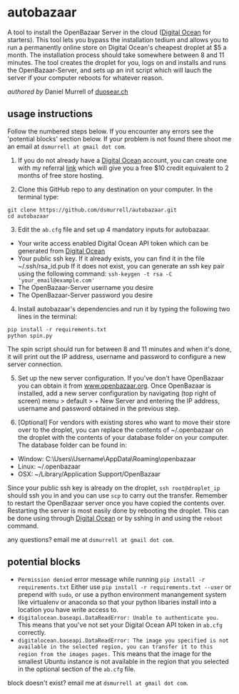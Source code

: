 # autobazaar

A tool to install the OpenBazaar Server in the cloud ([Digital Ocean](https://m.do.co/c/ae523dc7d5e4) for starters). This tool lets you bypass the installation tedium and allows you to run a permanently online store on Digital Ocean's cheapest droplet at $5 a month. The installation process should take somewhere between 8 and 11 minutes. The tool creates the droplet for you, logs on and installs and runs the OpenBazaar-Server, and sets up an init script which will lauch the server if your computer reboots for whatever reason.

*authored by* Daniel Murrell of [duosear.ch](https://duosear.ch)

## usage instructions

Follow the numbered steps below. If you encounter any errors see the 'potential blocks' section below. If your problem is not found there shoot me an email at `dsmurrell at gmail dot com`.

1. If you do not already have a [Digital Ocean](https://m.do.co/c/ae523dc7d5e4) account, you can create one with my referral [link](https://m.do.co/c/ae523dc7d5e4) which will give you a free $10 credit equivalent to 2 months of free store hosting.

2. Clone this GitHub repo to any destination on your computer. In the terminal type:
  ```
  git clone https://github.com/dsmurrell/autobazaar.git
  cd autobazaar
  ```

3. Edit the `ab.cfg` file and set up 4 mandatory inputs for autobazaar. 
  - Your write access enabled Digital Ocean API token which can be generated from [Digital Ocean](https://cloud.digitalocean.com/settings/api/tokens)
  - Your public ssh key. If it already exists, you can find it in the file ~/.ssh/rsa_id.pub If it does not exist, you can generate an ssh key pair using the following command: `ssh-keygen -t rsa -C 'your_email@example.com'`
  - The OpenBazaar-Server username you desire
  - The OpenBazaar-Server password you desire

4. Install autobazaar's dependencies and run it by typing the following two lines in the terminal:
  ```
  pip install -r requirements.txt
  python spin.py
  ```
  The spin script should run for between 8 and 11 minutes and when it's done, it will print out the IP address, username and password to configure a new server connection.
  
5. Set up the new server configuration. If you've don't have OpenBazaar you can obtain it from www.openbazaar.org. Once OpenBazaar is installed, add a new server configuration by navigating (top right of screen) menu > default > + New Server and entering the IP address, username and password obtained in the previous step.

6. [Optional] For vendors with existing stores who want to move their store over to the droplet, you can replace the contents of ~/.openbazaar on the droplet with the contents of your database folder on your computer. The database folder can be found in:
  - Window: C:\Users\Username\AppData\Roaming\openbazaar 
  - Linux: ~/.openbazaar
  - OSX: ~/Library/Application Support/OpenBazaar

  Since your public ssh key is already on the droplet, `ssh root@droplet_ip` should ssh you in and you can use `scp` to carry out the transfer. Remember to restart the OpenBazaar server once you have copied the contents over. Restarting the server is most easily done by rebooting the droplet. This can be done using through [Digital Ocean](https://m.do.co/c/ae523dc7d5e4) or by sshing in and using the `reboot` command.

any questions? email me at `dsmurrell at gmail dot com`. 

## potential blocks

- `Permission denied` error message while running `pip install -r requirements.txt`
  Either use `pip install -r requirements.txt --user` or prepend with `sudo`, or use a python environment manangement system like virtualenv or anaconda so that your python libaries install into a location you have write access to.
- `digitalocean.baseapi.DataReadError: Unable to authenticate you.`
  This means that you've not set your Digital Ocean API token in `ab.cfg` correctly.
- `digitalocean.baseapi.DataReadError: The image you specified is not available in the selected region, you can transfer it to this region from the images pages.`
  This means that the image for the smallest Ubuntu instance is not available in the region that you selected in the optional section of the `ab.cfg` file.

block doesn't exist? email me at `dsmurrell at gmail dot com`.

